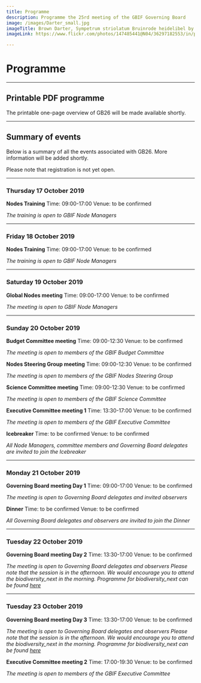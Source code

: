 ```yaml
---
title: Programme
description: Programme the 25rd meeting of the GBIF Governing Board 
image: /images/Darter_small.jpg
imageTitle: Brown Darter, Sympetrum striolatum Bruinrode heidelibel by Corine Bliek
imageLink: https://www.flickr.com/photos/147485441@N04/36297182553/in/photolist-XisxNi-22kn82Y-29v33bw-dB6XL7-23swWJf-mZvcZW-W44Rrj-24UXGHN-24ffvWY-UGQXHT-TTWCg8-UKm5Sh-22NcUng-T1jer5-7gLpx-TSCqSh-dxfnTT-23wbZmD-jAvdnH-RnKCH9-E24sqM-pmiP7C-dwdkbx-W2DNpq-XxYCkd-TpjnB1-33tZpR-U7bfpw-216g6Rk-Uiu2mE-WwWmE8-SPawvv-SQqpeq-pqfsJU-Xbygom-23uqTAe-Tr6AXw-nQwWY8-UiiwAU-UQSaZF-2cSrGDi-27mF4Sv-pGfkEo-WzecAm-UyvC7K-TrqdJd-YtSpxB-21Tu84N-22F3aS6-JayVgU

---
```


# Programme

<!-- toc -->
<!-- tocstop -->

-----------------------

## Printable PDF programme
The printable one-page overview of GB26 will be made available shortly.  

-----------------------

## Summary of events

Below is a summary of all the events associated with GB26. More information will be added shortly. 

Please note that registration is not yet open.  


-----------------------

### Thursday 17 October 2019

**Nodes Training**
Time: 09:00-17:00
Venue: to be confirmed

*The training is open to GBIF Node Managers*

-----------------------

### Friday 18 October 2019

**Nodes Training**
Time: 09:00-17:00
Venue: to be confirmed

*The training is open to GBIF Node Managers*

-----------------------

### Saturday 19 October 2019

**Global Nodes meeting**
Time: 09:00-17:00
Venue: to be confirmed

*The meeting is open to GBIF Node Managers*

-----------------------

### Sunday 20 October 2019

**Budget Committee meeting**
Time: 09:00-12:30
Venue: to be confirmed

*The meeting is open to members of the GBIF Budget Committee*

**Nodes Steering Group meeting**
Time: 09:00-12:30
Venue: to be confirmed

*The meeting is open to members of the GBIF Nodes Steering Group*

**Science Committee meeting**
Time: 09:00-12:30
Venue: to be confirmed

*The meeting is open to members of the GBIF Science Committee*

**Executive Committee meeting 1**
Time: 13:30-17:00
Venue: to be confirmed

*The meeting is open to members of the GBIF Executive Committee*

**Icebreaker**
Time: to be confirmed
Venue: to be confirmed

*All Node Managers, committee members and Governing Board delegates are invited to join the Icebreaker*

-----------------------

### Monday 21 October 2019

**Governing Board meeting Day 1**
Time: 09:00-17:00
Venue: to be confirmed

*The meeting is open to Governing Board delegates and invited observers*

**Dinner**
Time: to be confirmed
Venue: to be confirmed

*All Governing Board delegates and observers are invited to join the Dinner*

-----------------------

### Tuesday 22 October 2019

**Governing Board meeting Day 2**
Time: 13:30-17:00
Venue: to be confirmed

*The meeting is open to Governing Board delegates and observers*
*Please note that the session is in the afternoon. We would encourage you to attend the biodiversity_next in the morning. Programme for biodiversity_next can be found [here](https://biodiversitynext.org/)*

-----------------------

### Tuesday 23 October 2019

**Governing Board meeting Day 3**
Time: 13:30-17:00
Venue: to be confirmed

*The meeting is open to Governing Board delegates and observers*
*Please note that the session is in the afternoon. We would encourage you to attend the biodiversity_next in the morning. Programme for biodiversity_next can be found [here](https://biodiversitynext.org/)*

**Executive Committee meeting 2**
Time: 17:00-19:30
Venue: to be confirmed

*The meeting is open to members of the GBIF Executive Committee*

